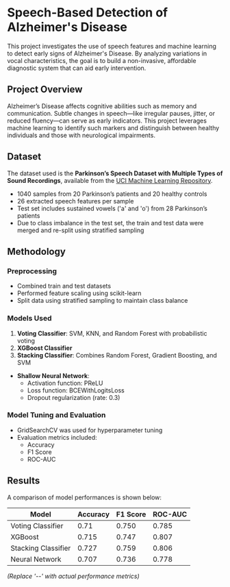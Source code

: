 # Speech-Based Detection of Alzheimer's Disease

This project investigates the use of speech features and machine learning to detect early signs of Alzheimer's Disease. By analyzing variations in vocal characteristics, the goal is to build a non-invasive, affordable diagnostic system that can aid early intervention.

## Project Overview

Alzheimer’s Disease affects cognitive abilities such as memory and communication. Subtle changes in speech—like irregular pauses, jitter, or reduced fluency—can serve as early indicators. This project leverages machine learning to identify such markers and distinguish between healthy individuals and those with neurological impairments.

## Dataset

The dataset used is the **Parkinson’s Speech Dataset with Multiple Types of Sound Recordings**, available from the [UCI Machine Learning Repository](https://archive.ics.uci.edu/dataset/301/parkinson%2Bspeech%2Bdataset%2Bwith%2Bmultiple%2Btypes%2Bof%2Bsound%2Brecordings).

- 1040 samples from 20 Parkinson’s patients and 20 healthy controls
- 26 extracted speech features per sample
- Test set includes sustained vowels ('a' and 'o') from 28 Parkinson’s patients
- Due to class imbalance in the test set, the train and test data were merged and re-split using stratified sampling

## Methodology

### Preprocessing
- Combined train and test datasets
- Performed feature scaling using scikit-learn
- Split data using stratified sampling to maintain class balance

### Models Used
 1. **Voting Classifier**: SVM, KNN, and Random Forest with probabilistic voting
 2. **XGBoost Classifier**
 3. **Stacking Classifier**: Combines Random Forest, Gradient Boosting, and SVM
- **Shallow Neural Network**:
  - Activation function: PReLU
  - Loss function: BCEWithLogitsLoss
  - Dropout regularization (rate: 0.3)

### Model Tuning and Evaluation
- GridSearchCV was used for hyperparameter tuning
- Evaluation metrics included:
  - Accuracy
  - F1 Score
  - ROC-AUC

## Results

A comparison of model performances is shown below:

| Model               | Accuracy | F1 Score | ROC-AUC |
|---------------------|----------|----------|---------|
| Voting Classifier   | 0.71     | 0.750    | 0.785   |
| XGBoost             | 0.715    | 0.747    | 0.807   |
| Stacking Classifier | 0.727    | 0.759    | 0.806   |
| Neural Network      | 0.707    | 0.736    | 0.778   |

*(Replace '--' with actual performance metrics)*
